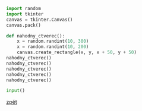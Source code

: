 ```python
import random
import tkinter
canvas = tkinter.Canvas()
canvas.pack()

def nahodny_ctverec():
    x = random.randint(10, 300)
    x = random.randint(10, 200)
    canvas.create_rectangle(x, y, x + 50, y + 50)
nahodny_ctverec()
nahodny_ctverec()
nahodny_ctverec()
nahodny_ctverec()
nahodny_ctverec()

input()
```

[zpět](../../programovani_uvod.md#úkol-11)